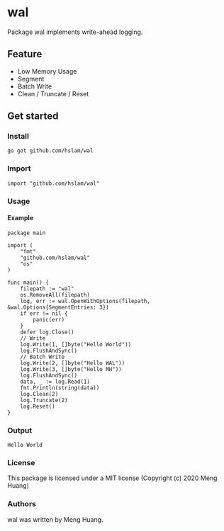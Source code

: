 # wal
Package wal implements write-ahead logging.

## Feature
* Low Memory Usage
* Segment
* Batch Write
* Clean / Truncate / Reset

## Get started

### Install
```
go get github.com/hslam/wal
```
### Import
```
import "github.com/hslam/wal"
```
### Usage
#### Example
```
package main

import (
	"fmt"
	"github.com/hslam/wal"
	"os"
)

func main() {
	filepath := "wal"
	os.RemoveAll(filepath)
	log, err := wal.OpenWithOptions(filepath, &wal.Options{SegmentEntries: 3})
	if err != nil {
		panic(err)
	}
	defer log.Close()
	// Write
	log.Write(1, []byte("Hello World"))
	log.FlushAndSync()
	// Batch Write
	log.Write(2, []byte("Hello WAL"))
	log.Write(3, []byte("Hello MH"))
	log.FlushAndSync()
	data, _ := log.Read(1)
	fmt.Println(string(data))
	log.Clean(2)
	log.Truncate(2)
	log.Reset()
}
```

### Output
```
Hello World
```

### License
This package is licensed under a MIT license (Copyright (c) 2020 Meng Huang)


### Authors
wal was written by Meng Huang.


